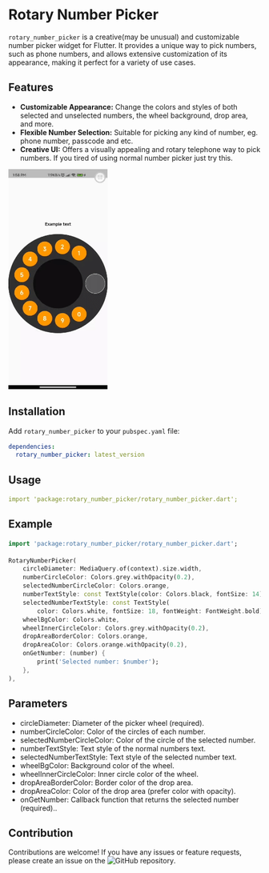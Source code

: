 # Rotary Number Picker

`rotary_number_picker` is a creative(may be unusual) and customizable number picker widget for Flutter. It provides a unique way to pick numbers, such as phone numbers, and allows extensive customization of its appearance, making it perfect for a variety of use cases.

## Features

- **Customizable Appearance:** Change the colors and styles of both selected and unselected numbers, the wheel background, drop area, and more.
- **Flexible Number Selection:** Suitable for picking any kind of number, eg. phone number, passcode and etc.
- **Creative UI:** Offers a visually appealing and rotary telephone way to pick numbers. If you tired of using normal number picker just try this.

![Demo](https://raw.githubusercontent.com/Ame-ui/rotary-number-picker/main/picker_demo.gif)

<!-- (https://raw.githubusercontent.com/Ame-ui/rotary-number-picker/main/picker_demo.gif) -->

## Installation

Add `rotary_number_picker` to your `pubspec.yaml` file:

```yaml
dependencies:
  rotary_number_picker: latest_version
```

## Usage
```yaml
import 'package:rotary_number_picker/rotary_number_picker.dart';
```

## Example
```dart
import 'package:rotary_number_picker/rotary_number_picker.dart';

RotaryNumberPicker(
    circleDiameter: MediaQuery.of(context).size.width,
    numberCircleColor: Colors.grey.withOpacity(0.2),
    selectedNumberCircleColor: Colors.orange,
    numberTextStyle: const TextStyle(color: Colors.black, fontSize: 14),
    selectedNumberTextStyle: const TextStyle(
        color: Colors.white, fontSize: 18, fontWeight: FontWeight.bold),
    wheelBgColor: Colors.white,
    wheelInnerCircleColor: Colors.grey.withOpacity(0.2),
    dropAreaBorderColor: Colors.orange,
    dropAreaColor: Colors.orange.withOpacity(0.2),
    onGetNumber: (number) {
        print('Selected number: $number');
    },
),
```

## Parameters
- circleDiameter: Diameter of the picker wheel (required).
- numberCircleColor: Color of the circles of each number.
- selectedNumberCircleColor: Color of the circle of the selected number.
- numberTextStyle: Text style of the normal numbers text.
- selectedNumberTextStyle: Text style of the selected number text.
- wheelBgColor: Background color of the wheel.
- wheelInnerCircleColor: Inner circle color of the wheel.
- dropAreaBorderColor: Border color of the drop area.
- dropAreaColor: Color of the drop area (prefer color with opacity).
- onGetNumber: Callback function that returns the selected number (required)..



## Contribution

Contributions are welcome! If you have any issues or feature requests, please create an issue on the ![GitHub repository](https://github.com/Ame-ui/rotary-number-picker).

